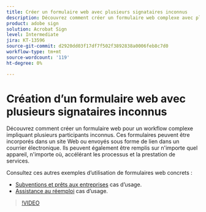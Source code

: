 ```yaml
---
title: Créer un formulaire web avec plusieurs signataires inconnus
description: Découvrez comment créer un formulaire web complexe avec plusieurs participants inconnus
product: adobe sign
solution: Acrobat Sign
level: Intermediate
jira: KT-13596
source-git-commit: d2920dd03f17df7f502f3892838a0006feb8c7d0
workflow-type: tm+mt
source-wordcount: '119'
ht-degree: 0%

---
```


# Création d’un formulaire web avec plusieurs signataires inconnus

Découvrez comment créer un formulaire web pour un workflow complexe impliquant plusieurs participants inconnus. Ces formulaires peuvent être incorporés dans un site Web ou envoyés sous forme de lien dans un courrier électronique. Ils peuvent également être remplis sur n&#39;importe quel appareil, n&#39;importe où, accélérant les processus et la prestation de services.

Consultez ces autres exemples d’utilisation de formulaires web concrets :

* [Subventions et prêts aux entreprises](https://experienceleague.adobe.com/docs/document-cloud-learn/sign-learning-hub/expand/recipes/gov/usecasegovgrants.html?lang=en) cas d’usage.
* [Assistance au réemploi](https://experienceleague.adobe.com/docs/document-cloud-learn/sign-learning-hub/expand/recipes/gov/usecasegovreemployment.html?lang=en) cas d’usage.

>[!VIDEO](https://video.tv.adobe.com/v/3421619?quality=12&learn=on&hidetitle=true)
